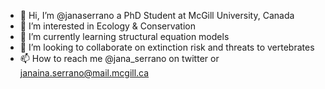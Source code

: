 - 👋 Hi, I’m @janaserrano a PhD Student at McGill University, Canada
- 👀 I’m interested in Ecology & Conservation
- 🌱 I’m currently learning structural equation models
- 💞️ I’m looking to collaborate on extinction risk and threats to vertebrates
- 📫 How to reach me @jana_serrano on twitter or janaina.serrano@mail.mcgill.ca

<!---
janaserrano/janaserrano is a ✨ special ✨ repository because its `README.md` (this file) appears on your GitHub profile.
You can click the Preview link to take a look at your changes.
--->
